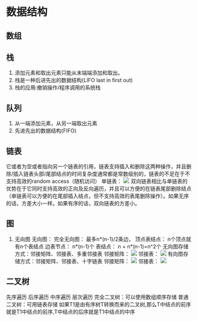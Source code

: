 # 数据结构
## 数组
## 栈
  1. 添加元素和取出元素只能从末端端添加和取出。
  2. 栈是一种后进先出的数据结构(LIFO last in first out)
  3. 栈的应用:撤销操作/程序调用的系统栈
## 队列
  1. 从一端添加元素，从另一端取出元素
  2. 先进先出的数据结构(FIFO)
## 链表
  它或者为空或者指向另一个链表的引用，链表支持插入和删除这两种操作，并且删除/插入链表头部/尾部结点的时间复杂度通常都是常数级别的，链表的不足在于不支持高效的random access（随机访问）
  单链表：
  ![](https://images2015.cnblogs.com/blog/871366/201605/871366-20160505145921935-124469013.png)
  双向链表相比与单链表的优势在于它同时支持高效的正向及反向遍历，并且可以方便的在链表尾部删除结点（单链表可以方便的在尾部插入结点，但不支持高效的表尾删除操作）。如果无序的话，方差大小一样。如果有序的话，双向链表的方差小。

## 图
1. 无向图
无向图：
    完全无向图： 最多n*(n-1)/2条边，
    顶点表结点： n个顶点就有n个表结点
    边表节点： n*(n-1)个
    表结点：    n + n*(n-1)=n^2个
无向图存储方式：邻接矩阵、邻接表、多重邻接表
邻接矩阵：
![](https://pic1.zhimg.com/80/v2-a3eda4254d3c62b2032ee33d9a623e40_hd.png)
邻接表：
![](https://img-blog.csdn.net/20130429141605716)
有向图存储方式：邻接矩阵、邻接表、十字链表
邻接矩阵：
![](https://img-blog.csdn.net/20150330114437445?watermark/2/text/aHR0cDovL2Jsb2cuY3Nkbi5uZXQvd3doNTc4ODY3ODE3/font/5a6L5L2T/fontsize/400/fill/I0JBQkFCMA==/dissolve/70/gravity/SouthEast)
邻接表：
![](https://img-blog.csdn.net/20130429141926037)
## 二叉树
先序遍历
后序遍历
中序遍历
层次遍历
完全二叉树：可以使用数组顺序存储
普通二叉树：可用链表存储
如果T1是由有序树T转换而来的二叉树,那么T中结点的前序就是T1中结点的前序,T中结点的后序就是T1中结点的中序 
